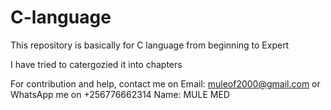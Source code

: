 # C-language
This repository is basically for C language from beginning to Expert

I have tried to catergozied it into chapters 








For contribution and help, contact me on Email: muleof2000@gmail.com or WhatsApp me on +256776662314
Name: MULE MED
